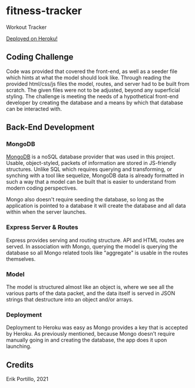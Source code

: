 # fitness-tracker
Workout Tracker

[Deployed on Heroku!](https://agile-journey-00411.herokuapp.com/)

## Coding Challenge
Code was provided that covered the front-end, as well as a seeder file which hints at what the model should look like. Through reading the provided html/css/js files the model, routes, and server had to be built from scratch. The given files were not to be adjusted, beyond any superficial styling. The challenge is meeting the needs of a hypothetical front-end developer by creating the database and a means by which that database can be interacted with.

## Back-End Development

### MongoDB
[MongoDB](https://www.mongodb.com/cloud/atlas) is a noSQL database provider that was used in this project. Usable, object-styled, packets of information are stored in JS-friendly structures. Unlike SQL which requires querying and transforming, or synching with a tool like sequelize, MongoDB data is already formatted in such a way that a model can be built that is easier to understand from modern coding perspectives.

Mongo also doesn't require seeding the database, so long as the application is pointed to a database it will create the database and all data within when the server launches.

### Express Server & Routes
Express provides serving and routing structure. API and HTML routes are served. In association with Mongo, querying the model is querying the database so all Mongo related tools like "aggregate" is usable in the routes themselves.

### Model
The model is structured almost like an object is, where we see all the various parts of the data packet, and the data itself is served in JSON strings that destructure into an object and/or arrays.

### Deployment
Deployment to Heroku was easy as Mongo provides a key that is accepted by Heroku. As previously mentioned, because Mongo doesn't require manually going in and creating the database, the app does it upon launching.

## Credits

Erik Portillo, 2021